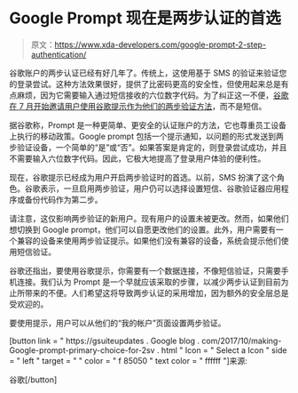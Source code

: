 # Google Prompt 现在是两步认证的首选

> 原文：<https://www.xda-developers.com/google-prompt-2-step-authentication/>

谷歌账户的两步认证已经有好几年了。传统上，这使用基于 SMS 的验证来验证您的登录尝试。这种方法效果很好，提供了比密码更高的安全性，但使用起来总是有点麻烦，因为它需要输入通过短信接收的六位数字代码。为了纠正这一不便，[谷歌在 7 月开始邀请用户使用谷歌提示作为他们的两步验证方法](https://www.xda-developers.com/google-is-revamping-its-sms-2-step-verification-process/)，而不是短信。

据谷歌称，Prompt 是一种更简单、更安全的认证账户的方法，它也尊重员工设备上执行的移动政策。Google prompt 包括一个提示通知，以问题的形式发送到两步验证设备，一个简单的“是”或“否”。如果答案是肯定的，则登录尝试成功，并且不需要输入六位数字代码。因此，它极大地提高了登录用户体验的便利性。

现在，谷歌提示已经成为用户开启两步验证时的首选。以前，SMS 扮演了这个角色。谷歌表示，一旦启用两步验证，用户仍可以选择设置短信、谷歌验证器应用程序或备份代码作为第二步。

请注意，这仅影响两步验证的新用户。现有用户的设置未被更改。然而，如果他们想切换到 Google prompt，他们可以自愿更改他们的设置。此外，用户需要有一个兼容的设备来使用两步验证提示。如果他们没有兼容的设备，系统会提示他们使用短信验证。

谷歌还指出，要使用谷歌提示，你需要有一个数据连接，不像短信验证，只需要手机连接。我们认为 Prompt 是一个早就应该采取的步骤，以减少两步认证到目前为止所带来的不便。人们希望这将导致两步认证的采用增加，因为额外的安全层总是受欢迎的。

要使用提示，用户可以从他们的“我的帐户”页面设置两步验证。

[button link = " https://gsuiteupdates . Google blog . com/2017/10/making-Google-prompt-primary-choice-for-2sv . html " Icon = " Select a Icon " side = " left " target = " " color = " f 85050 " text color = " ffffff "]来源:

谷歌[/button]